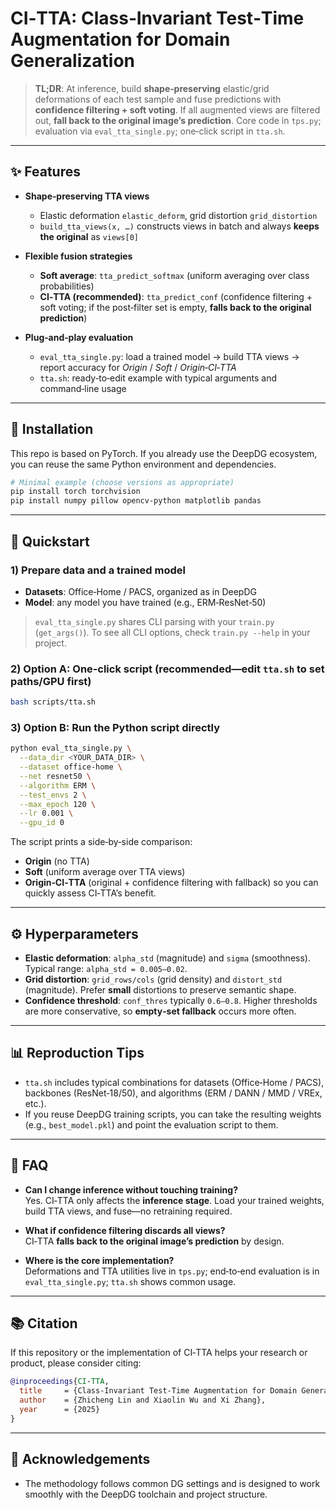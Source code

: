 # CI‑TTA: Class‑Invariant Test‑Time Augmentation for Domain Generalization

> **TL;DR**: At inference, build **shape‑preserving** elastic/grid deformations of each test sample and fuse predictions with **confidence filtering + soft voting**. If all augmented views are filtered out, **fall back to the original image’s prediction**. Core code in `tps.py`; evaluation via `eval_tta_single.py`; one‑click script in `tta.sh`.

---

## ✨ Features

- **Shape‑preserving TTA views**
  - Elastic deformation `elastic_deform`, grid distortion `grid_distortion`
  - `build_tta_views(x, …)` constructs views in batch and always **keeps the original** as `views[0]`

- **Flexible fusion strategies**
  - **Soft average**: `tta_predict_softmax` (uniform averaging over class probabilities)
  - **CI‑TTA (recommended)**: `tta_predict_conf` (confidence filtering + soft voting; if the post‑filter set is empty, **falls back to the original prediction**)

- **Plug‑and‑play evaluation**
  - `eval_tta_single.py`: load a trained model → build TTA views → report accuracy for *Origin* / *Soft* / *Origin‑CI‑TTA*
  - `tta.sh`: ready‑to‑edit example with typical arguments and command‑line usage

---

## 🔧 Installation

This repo is based on PyTorch. If you already use the DeepDG ecosystem, you can reuse the same Python environment and dependencies.

```bash
# Minimal example (choose versions as appropriate)
pip install torch torchvision
pip install numpy pillow opencv-python matplotlib pandas
```

---

## 🚀 Quickstart

### 1) Prepare data and a trained model
- **Datasets**: Office‑Home / PACS, organized as in DeepDG
- **Model**: any model you have trained (e.g., ERM‑ResNet‑50)

> `eval_tta_single.py` shares CLI parsing with your `train.py` (`get_args()`). To see all CLI options, check `train.py --help` in your project.

### 2) Option A: One‑click script (recommended—edit `tta.sh` to set paths/GPU first)
```bash
bash scripts/tta.sh
```

### 3) Option B: Run the Python script directly
```bash
python eval_tta_single.py \
  --data_dir <YOUR_DATA_DIR> \
  --dataset office-home \
  --net resnet50 \
  --algorithm ERM \
  --test_envs 2 \
  --max_epoch 120 \
  --lr 0.001 \
  --gpu_id 0
```

The script prints a side‑by‑side comparison:
- **Origin** (no TTA)
- **Soft** (uniform average over TTA views)
- **Origin‑CI‑TTA** (original + confidence filtering with fallback)
so you can quickly assess CI‑TTA’s benefit.

---

## ⚙️ Hyperparameters

- **Elastic deformation**: `alpha_std` (magnitude) and `sigma` (smoothness). Typical range: `alpha_std = 0.005–0.02`.
- **Grid distortion**: `grid_rows/cols` (grid density) and `distort_std` (magnitude). Prefer **small** distortions to preserve semantic shape.
- **Confidence threshold**: `conf_thres` typically `0.6–0.8`. Higher thresholds are more conservative, so **empty‑set fallback** occurs more often.

---

## 📊 Reproduction Tips

- `tta.sh` includes typical combinations for datasets (Office‑Home / PACS), backbones (ResNet‑18/50), and algorithms (ERM / DANN / MMD / VREx, etc.).
- If you reuse DeepDG training scripts, you can take the resulting weights (e.g., `best_model.pkl`) and point the evaluation script to them.

---

## 🧩 FAQ

- **Can I change inference without touching training?**  
  Yes. CI‑TTA only affects the **inference stage**. Load your trained weights, build TTA views, and fuse—no retraining required.

- **What if confidence filtering discards all views?**  
  CI‑TTA **falls back to the original image’s prediction** by design.

- **Where is the core implementation?**  
  Deformations and TTA utilities live in `tps.py`; end‑to‑end evaluation is in `eval_tta_single.py`; `tta.sh` shows common usage.

---

## 📚 Citation

If this repository or the implementation of CI‑TTA helps your research or product, please consider citing:

```bibtex
@inproceedings{CI-TTA,
  title     = {Class-Invariant Test-Time Augmentation for Domain Generalization},
  author    = {Zhicheng Lin and Xiaolin Wu and Xi Zhang},
  year      = {2025}
}
```

---

## 🤝 Acknowledgements

- The methodology follows common DG settings and is designed to work smoothly with the DeepDG toolchain and project structure.
